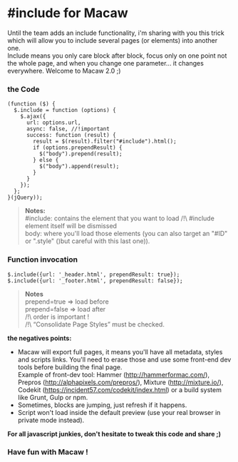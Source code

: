 # \#include for Macaw

Until the team adds an include functionality, i'm sharing with you this trick which will allow you to include several pages (or elements) into another one.  
Include means you only care block after block, focus only on one point not the whole page, and when you change one parameter... it changes everywhere. Welcome to Macaw 2.0 ;)  

### the Code  

```
(function ($) {
  $.include = function (options) {
    $.ajax({
      url: options.url,
      async: false, //!important
      success: function (result) {
        result = $(result).filter("#include").html();
        if (options.prependResult) {
          $("body").prepend(result);
        } else {
          $("body").append(result);
        }
      }
    });
  };
}(jQuery));
```

> **Notes:**  
> \#include: contains the element that you want to load 
> /!\ #include element itself will be dismissed  
> body: where you'll load those elements (you can also target an "#ID" or ".style" ()but careful with this last one)).  

### Function invocation  
```
$.include({url: '_header.html', prependResult: true});
$.include({url: '_footer.html', prependResult: false});
```

> **Notes**  
> prepend=true => load before  
> prepend=false => load after  
> /!\ order is important !  
> /!\ “Consolidate Page Styles” must be checked.  

**the negatives points:**  
- Macaw will export full pages, it means you'll have all metadata, styles and scripts links. You'll need to erase those and use some front-end dev tools before building the final page.  
Example of front-dev tool: Hammer (http://hammerformac.com/), Prepros (http://alphapixels.com/prepros/), Mixture (http://mixture.io/), Codekit (https://incident57.com/codekit/index.html) or a build system like Grunt, Gulp or npm.  
- Sometimes, blocks are jumping, just refresh if it happens.  
- Script won't load inside the default preview (use your real browser in private mode instead).  

**For all javascript junkies, don't hesitate to tweak this code and share ;)**  

### Have fun with Macaw !  
